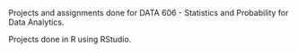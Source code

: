Projects and assignments done for DATA 606 - Statistics and Probability for Data Analytics.

Projects done in R using RStudio.